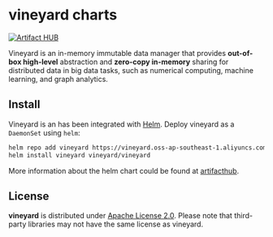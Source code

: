 vineyard charts
===============

[![Artifact HUB](https://img.shields.io/endpoint?url=https://artifacthub.io/badge/repository/vineyard)](https://artifacthub.io/packages/helm/vineyard/vineyard)

Vineyard is an in-memory immutable data manager that provides **out-of-box high-level**
abstraction and **zero-copy in-memory** sharing for distributed data in big data tasks,
such as numerical computing, machine learning, and graph analytics.

Install
-------

Vineyard is an has been integrated with [Helm](https://helm.sh/). Deploy vineyard as
a `DaemonSet` using `helm`:

```bash
helm repo add vineyard https://vineyard.oss-ap-southeast-1.aliyuncs.com/charts/
helm install vineyard vineyard/vineyard
```

More information about the helm chart could be found at [artifacthub](https://artifacthub.io/packages/helm/vineyard/vineyard).

License
-------

**vineyard** is distributed under [Apache License 2.0](https://github.com/alibaba/v6d/blob/main/LICENSE).
Please note that third-party libraries may not have the same license as vineyard.
